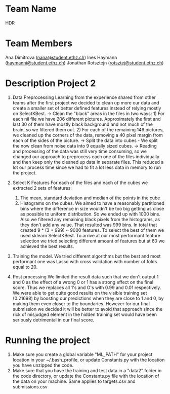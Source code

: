 # Team Name
HDR

# Team Members
Ana Dimitrova (nana@student.ethz.ch)
Ines Haymann (haymanni@student.ethz.ch)
Jonathan Rotsztejn (rotsztej@student.ethz.ch)

# Description Project 2
1. Data Preprocessing
Learning from the experience shared from other teams after the first project we decided to clean up more our data and create a smaller set of better defined features instead of relying mostly on SelectKBest.
	-> Clean the "black" areas in the files in two ways:
		1) For each nii file we have 206 different pictures. Approximately the first and last 30 of them have mostly black background and not much of the brain, so we filtered them out.
		2) For each of the remaining 146 pictures, we cleaned up the corners of the data, removing a 40 pixel margin from each of the sides of the picture.
	-> Split the data into cubes - We split the now clean from noise data into 9 equally sized cubes. 
	-> Reading and processing of the data was still very time consuming, so we changed our approach to preprocess each one of the files individually and then keep only the cleaned up data in separate files. This reduced a lot our process time since we had to fit a lot less data in memory to run the project.

2. Select K Features
For each of the files and each of the cubes we extracted 2 sets of features:
	1) The mean, standard deviation and median of the points in the cube
	2) Histograms on the cubes. We aimed to have a reasonably partitioned bins where the difference in size wouldn't be too big getting as close as possible to uniform distribution. So we ended up with 1000 bins. Also we filtered any remaining black pixels from the histograms, as they don't add any value. That resulted was 999 bins.
In total that created 9 * (3 + 999) ~ 9000  features. To select the best of them we used sklearn SelectKBest. To arrive at our most performant feature selection we tried selecting different amount of features but at 60 we achieved the best results.

3. Training the model. 
We tried different algorithms but the best and most performant one was Lasso with cross validation with number of folds equal to 20. 

4. Post processing
We limited the result data such that we don't output 1 and 0 as the effect of a wrong 0 or 1 has a strong effect on the final score. Thus we replaces all 1's and O's with 0.99 and 0.01 respectively.
We were able to get quite good results on the visible training set (0.21698) by boosting our predictions when they are close to 1 and 0, by making them even closer to the boundaries. However for our final submission we decided it will be better to avoid that approach since the rick of misjudged element in the hidden training set would have been seriously detrimental in our final score.

# Running the project
1. Make sure you create a global variable \"ML_PATH\" for your project location in your ~/.bash_profile, or update Constants.py with the location you have unzipped the code.
2. Make sure that you have the training and test data in a  "data2" folder in the code directory, or update the Constants.py file with the location of the data on your machine. Same applies to targets.csv and submissions.csv
